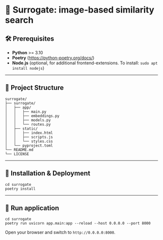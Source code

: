 # 🚀 Surrogate: image-based similarity search

## 🛠 Prerequisites
- **Python** >= 3.10
- **Poetry** (https://python-poetry.org/docs/)
- **Node.js** (optional, for additional frontend-extensions. To install: `sudo apt install nodejs`)
---

## 📂 Project Structure
```
surrogate/
├── surrogate/
│   ├── app/
│   │   ├── main.py
│   │   ├── embeddings.py
│   │   ├── models.py
│   │   └── routes.py
│   ├── static/
│   │   ├── index.html
│   │   ├── scripts.js
│   │   └── styles.css
│   └── pyproject.toml
└── README.md
└── LICENSE
```

---

## 🔧 Installation & Deployment
```
cd surrogate
poetry install
```

---

## 🚀 Run application
```
cd surrogate
poetry run uvicorn app.main:app --reload --host 0.0.0.0 --port 8000
```
Open your browser and switch to `http://0.0.0.0:8000`.